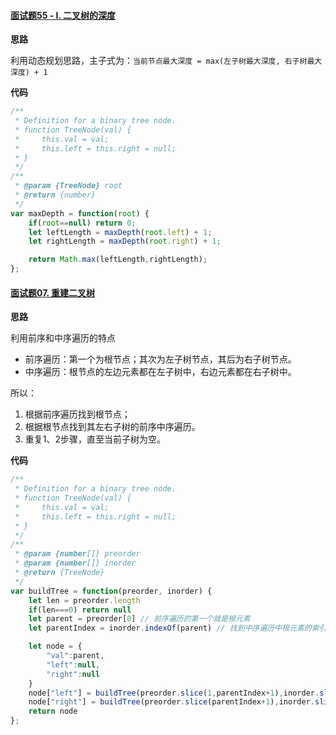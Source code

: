 #### [面试题55 - I. 二叉树的深度](https://leetcode-cn.com/problems/er-cha-shu-de-shen-du-lcof/)

**思路**

利用动态规划思路，主子式为：`当前节点最大深度 = max(左子树最大深度, 右子树最大深度) + 1 `

**代码**

```js
/**
 * Definition for a binary tree node.
 * function TreeNode(val) {
 *     this.val = val;
 *     this.left = this.right = null;
 * }
 */
/**
 * @param {TreeNode} root
 * @return {number}
 */
var maxDepth = function(root) {
    if(root==null) return 0;
    let leftLength = maxDepth(root.left) + 1;
    let rightLength = maxDepth(root.right) + 1;

    return Math.max(leftLength,rightLength);
};
```

#### [面试题07. 重建二叉树](https://leetcode-cn.com/problems/zhong-jian-er-cha-shu-lcof/)

**思路**

利用前序和中序遍历的特点

- 前序遍历：第一个为根节点；其次为左子树节点，其后为右子树节点。
- 中序遍历：根节点的左边元素都在左子树中，右边元素都在右子树中。

所以：

1. 根据前序遍历找到根节点；
2. 根据根节点找到其左右子树的前序中序遍历。
3. 重复1、2步骤，直至当前子树为空。

**代码**

```js
/**
 * Definition for a binary tree node.
 * function TreeNode(val) {
 *     this.val = val;
 *     this.left = this.right = null;
 * }
 */
/**
 * @param {number[]} preorder
 * @param {number[]} inorder
 * @return {TreeNode}
 */
var buildTree = function(preorder, inorder) {
    let len = preorder.length
    if(len===0) return null
    let parent = preorder[0] // 前序遍历的第一个就是根元素
    let parentIndex = inorder.indexOf(parent) // 找到中序遍历中根元素的索引，左边的都是左子树，右边的都是右子树，然后递归求解

    let node = {
        "val":parent,
        "left":null,
        "right":null
    }
    node["left"] = buildTree(preorder.slice(1,parentIndex+1),inorder.slice(0,parentIndex))
    node["right"] = buildTree(preorder.slice(parentIndex+1),inorder.slice(parentIndex+1))
    return node
};
```

